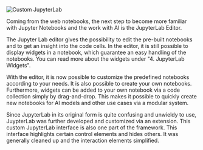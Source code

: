 <div class="image">
    <img src="/images/doc_jupyterlab.jpg" alt="Custom JupyterLab" />
</div>

Coming from the web notebooks, the next step to become more familiar with Jupyter Notebooks and the work with AI is the JupyterLab Editor.

The Jupyter Lab editor gives the possibility to edit the pre-built notebooks and to get an insight into the code cells. In the editor, it is still possible to display widgets in a notebook, which guarantee an easy handling of the notebooks. You can read more about the widgets under "4. JupyterLab Widgets".

With the editor, it is now possible to customize the predefined notebooks according to your needs. It is also possible to create your own notebooks. Furthermore, widgets can be added to your own notebook via a code collection simply by drag-and-drop. This makes it possible to quickly create new notebooks for AI models and other use cases via a modular system.

Since JupyterLab in its original form is quite confusing and unwieldy to use, JuypterLab was further developed and customized via an extension. This custom JupyterLab interface is also one part of the framework. This interface highlights certain control elements and hides others. It was generally cleaned up and the interaction elements simplified.
